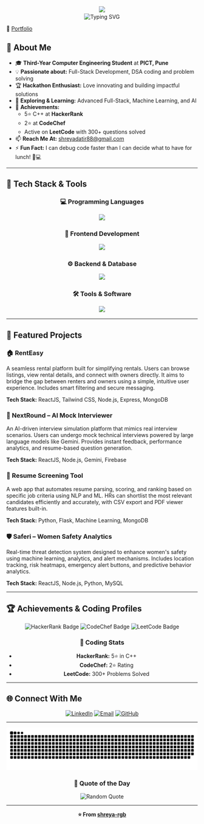 <div align="center">
  <img src="https://capsule-render.vercel.app/api?type=waving&color=gradient&customColorList=6,11,20&height=300&section=header&text=SHREYA%20DATIR&fontSize=50&fontColor=fff&fontAlignY=40&desc=CRAFTING%20DIGITAL%20EXPERIENCES%20WITH%20CODE&descAlignY=60&descSize=20" />
</div>


<div align="center">
 <img src="https://readme-typing-svg.herokuapp.com?font=Orbitron&size=28&duration=3000&pause=1000&color=00D9FF&center=true&vCenter=true&width=600&height=100&lines=Hi+👋,+I'm+Shreya+Datir;🚀+Full-Stack+Developer;💻+Problem+Solver+%26+Innovator;🤖+AI%2FML+Learning;🏆+Hackathon+Enthusiast" alt="Typing SVG" />

</div>

🔗 [Portfolio](https://webfolio-shreya.netlify.app/)

## 🌟 About Me

* 🎓 **Third-Year Computer Engineering Student** at **PICT, Pune**
* 💡 **Passionate about:** Full-Stack Development, DSA coding and problem solving
* 🏆 **Hackathon Enthusiast:** Love innovating and building impactful solutions
* 🌱 **Exploring & Learning:** Advanced Full-Stack, Machine Learning, and AI
* 🏅 **Achievements:**
   * 5⭐ C++ at **HackerRank**
   * 2⭐ at **CodeChef**
   * Active on **LeetCode** with 300+ questions solved
* 📫 **Reach Me At:** shreyadatir88@gmail.com
* ⚡ **Fun Fact:** I can debug code faster than I can decide what to have for lunch! 🍕💻

---

## 🚀 Tech Stack & Tools

<div align="center">

### 💻 Programming Languages
<img src="https://skillicons.dev/icons?i=cpp,java,python,javascript&perline=4" />

### 🎨 Frontend Development
<img src="https://skillicons.dev/icons?i=react,html,css,bootstrap,tailwind&perline=5" />

### ⚙️ Backend & Database
<img src="https://skillicons.dev/icons?i=nodejs,express,mongodb,mysql&perline=4" />

### 🛠️ Tools & Software
<img src="https://skillicons.dev/icons?i=figma,postman,git,github,vscode&perline=5" />

</div>

---

## 🚀 Featured Projects

### 🏠 RentEasy
A seamless rental platform built for simplifying rentals. Users can browse listings, view rental details, and connect with owners directly. It aims to bridge the gap between renters and owners using a simple, intuitive user experience. Includes smart filtering and secure messaging.

**Tech Stack:** ReactJS, Tailwind CSS, Node.js, Express, MongoDB

### 🧠 NextRound – AI Mock Interviewer
An AI-driven interview simulation platform that mimics real interview scenarios. Users can undergo mock technical interviews powered by large language models like Gemini. Provides instant feedback, performance analytics, and resume-based question generation.

**Tech Stack:** ReactJS, Node.js, Gemini, Firebase

### 📄 Resume Screening Tool
A web app that automates resume parsing, scoring, and ranking based on specific job criteria using NLP and ML. HRs can shortlist the most relevant candidates efficiently and accurately, with CSV export and PDF viewer features built-in.

**Tech Stack:** Python, Flask, Machine Learning, MongoDB

### 🛡️ Saferi – Women Safety Analytics
Real-time threat detection system designed to enhance women's safety using machine learning, analytics, and alert mechanisms. Includes location tracking, risk heatmaps, emergency alert buttons, and predictive behavior analytics.

**Tech Stack:** ReactJS, Node.js, Python, MySQL

---

## 🏆 Achievements & Coding Profiles

<div align="center">

<img src="https://img.shields.io/badge/HackerRank-00EA64?style=for-the-badge&logo=hackerrank&logoColor=white" alt="HackerRank Badge" />
<img src="https://img.shields.io/badge/CodeChef-5B4638?style=for-the-badge&logo=codechef&logoColor=white" alt="CodeChef Badge" />
<img src="https://img.shields.io/badge/LeetCode-FFA116?style=for-the-badge&logo=leetcode&logoColor=white" alt="LeetCode Badge" />


### 🏅 Coding Stats
- **HackerRank:** 5⭐ in C++
- **CodeChef:** 2⭐ Rating
- **LeetCode:** 300+ Problems Solved

</div>

---

## 🌐 Connect With Me

<div align="center">

[![LinkedIn](https://img.shields.io/badge/LinkedIn-0077B5?style=for-the-badge&logo=linkedin&logoColor=white)](https://www.linkedin.com/in/shreya-datir-526002289/)
[![Email](https://img.shields.io/badge/Email-D14836?style=for-the-badge&logo=gmail&logoColor=white)](mailto:shreyadatir88@gmail.com)
[![GitHub](https://img.shields.io/badge/GitHub-100000?style=for-the-badge&logo=github&logoColor=white)](https://github.com/shreya-rgb)

</div>

---

<div align="center">
  <img src="https://raw.githubusercontent.com/platane/snk/output/github-contribution-grid-snake-dark.svg" alt="Snake eating commits" />
</div>

<div align="center">
  <h3>💭 Quote of the Day</h3>
  <img src="https://quotes-github-readme.vercel.app/api?type=horizontal&theme=tokyonight" alt="Random Quote" />
</div>

---

<div align="center">
  <p><strong>⭐ From <a href="https://github.com/shreya-rgb">shreya-rgb</a></strong></p>
</div>
